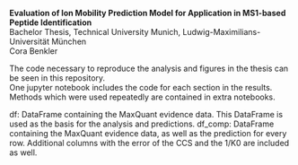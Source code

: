 **Evaluation of Ion Mobility Prediction Model for Application in MS1-based Peptide Identification**<br>
Bachelor Thesis, Technical University Munich, Ludwig-Maximilians-Universität München<br>
Cora Benkler<br>

The code necessary to reproduce the analysis and figures in the thesis can be seen in this repository. <br>
One jupyter notebook includes the code for each section in the results. Methods which were used repeatedly are contained in extra notebooks.

df: DataFrame containing the MaxQuant evidence data. This DataFrame is used as the basis for the analysis and predictions.
df_comp: DataFrame containing the MaxQuant evidence data, as well as the prediction for every row. Additional columns with the error of the CCS and the 1/K0 are included as well.
